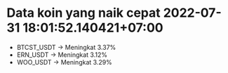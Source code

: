 # Data koin yang naik cepat 2022-07-31 18:01:52.140421+07:00

* BTCST_USDT -> Meningkat 3.37%
* ERN_USDT -> Meningkat 3.12%
* WOO_USDT -> Meningkat 3.29%

